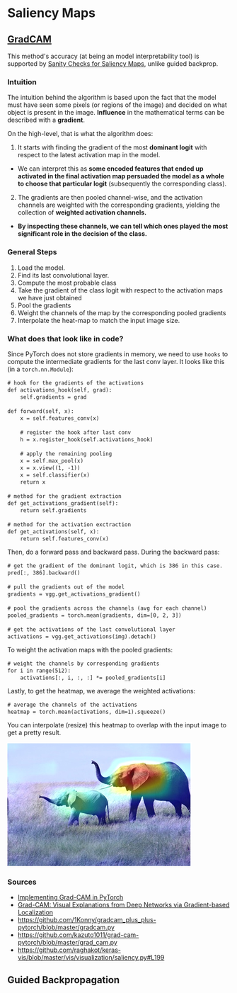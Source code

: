 # Saliency Maps

## [GradCAM](https://arxiv.org/pdf/1610.02391.pdf)
This method's accuracy (at being an model interpretability tool) is supported by [Sanity Checks for Saliency Maps](https://arxiv.org/pdf/1810.03292.pdf), unlike guided backprop.

### Intuition
The intuition behind the algorithm is based upon the fact that the model must have seen some pixels (or regions of the image) and decided on what object is present in the image. __Influence__ in the mathematical terms can be described with a __gradient__.

On the high-level, that is what the algorithm does:
1. It starts with finding the gradient of the most __dominant logit__ with respect to the latest activation map in the model.
  * We can interpret this as __some encoded features that ended up activated in the final activation map persuaded the model as a whole to choose that particular logit__ (subsequently the corresponding class).
2. The gradients are then pooled channel-wise, and the activation channels are weighted with the corresponding gradients, yielding the collection of __weighted activation channels.__
  * __By inspecting these channels, we can tell which ones played the most significant role in the decision of the class.__

### General Steps
1. Load the model.
2. Find its last convolutional layer.
3. Compute the most probable class
4. Take the gradient of the class logit with respect to the activation maps we have just obtained
5. Pool the gradients
6. Weight the channels of the map by the corresponding pooled gradients
7. Interpolate the heat-map to match the input image size.

### What does that look like in code?
Since PyTorch does not store gradients in memory, we need to use `hooks` to compute the intermediate gradients for the last conv layer. It looks like this (in a `torch.nn.Module`):
```
# hook for the gradients of the activations
def activations_hook(self, grad):
    self.gradients = grad

def forward(self, x):
    x = self.features_conv(x)

    # register the hook after last conv
    h = x.register_hook(self.activations_hook)

    # apply the remaining pooling
    x = self.max_pool(x)
    x = x.view((1, -1))
    x = self.classifier(x)
    return x

# method for the gradient extraction
def get_activations_gradient(self):
    return self.gradients

# method for the activation exctraction
def get_activations(self, x):
    return self.features_conv(x)
```
Then, do a forward pass and backward pass. During the backward pass:
```
# get the gradient of the dominant logit, which is 386 in this case.
pred[:, 386].backward()

# pull the gradients out of the model
gradients = vgg.get_activations_gradient()

# pool the gradients across the channels (avg for each channel)
pooled_gradients = torch.mean(gradients, dim=[0, 2, 3])

# get the activations of the last convolutional layer
activations = vgg.get_activations(img).detach()
```
To weight the activation maps with the pooled gradients:
```
# weight the channels by corresponding gradients
for i in range(512):
    activations[:, i, :, :] *= pooled_gradients[i]
```
Lastly, to get the heatmap, we average the weighted activations:
```
# average the channels of the activations
heatmap = torch.mean(activations, dim=1).squeeze()
```
You can interpolate (resize) this heatmap to overlap with the input image to get a pretty result.

![](images/gradcam_example.png)

### Sources
* [Implementing Grad-CAM in PyTorch](https://medium.com/@stepanulyanin/implementing-grad-cam-in-pytorch-ea0937c31e82)
* [Grad-CAM: Visual Explanations from Deep Networks via Gradient-based Localization](https://arxiv.org/pdf/1610.02391.pdf)
* https://github.com/1Konny/gradcam_plus_plus-pytorch/blob/master/gradcam.py
* https://github.com/kazuto1011/grad-cam-pytorch/blob/master/grad_cam.py
* https://github.com/raghakot/keras-vis/blob/master/vis/visualization/saliency.py#L199
## Guided Backpropagation
